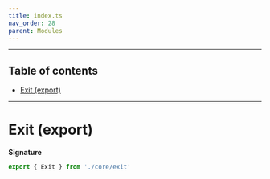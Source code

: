 ```yaml
---
title: index.ts
nav_order: 28
parent: Modules
---
```


---

<h2 class="text-delta">Table of contents</h2>

- [Exit (export)](#exit-export)

---

# Exit (export)

**Signature**

```ts
export { Exit } from './core/exit'
```
